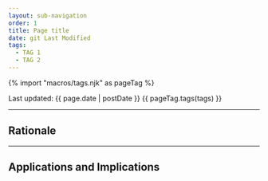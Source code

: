 ```yaml
---
layout: sub-navigation
order: 1
title: Page title
date: git Last Modified
tags:
  - TAG 1
  - TAG 2
---
```


{% import "macros/tags.njk" as pageTag %}

Last updated: {{ page.date | postDate }}
{{ pageTag.tags(tags)  }}

<!-- Principle description content goes here -->

---

## Rationale

<!-- Rational content goes here -->

---

## Applications and Implications

<!-- Applications and implications content goes here -->
